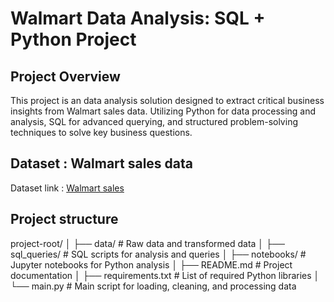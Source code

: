 # Walmart Data Analysis: SQL + Python Project

## Project Overview
This project is an data analysis solution designed to extract critical business insights from Walmart sales data. Utilizing Python for data processing and analysis, SQL for advanced querying, and structured problem-solving techniques to solve key business questions.

## Dataset : Walmart sales data

Dataset link : [Walmart sales](https://www.kaggle.com/datasets/najir0123/walmart-10k-sales-datasets)

## Project structure
project-root/
│
├── data/                 # Raw data and transformed data
│
├── sql_queries/          # SQL scripts for analysis and queries
│
├── notebooks/            # Jupyter notebooks for Python analysis
│
├── README.md             # Project documentation
│
├── requirements.txt      # List of required Python libraries
│
└── main.py               # Main script for loading, cleaning, and processing data
